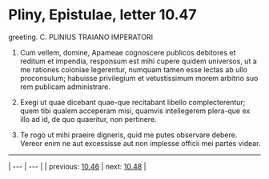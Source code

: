 # Pliny, Epistulae, letter 10.47

greeting. C. PLINIUS TRAIANO IMPERATORI



1. Cum vellem, domine, Apameae cognoscere publicos debitores et reditum et impendia, responsum est mihi cupere quidem universos, ut a me rationes coloniae legerentur, numquam tamen esse lectas ab ullo proconsulum; habuisse privilegium et vetustissimum morem arbitrio suo rem publicam administrare.



2. Exegi ut quae dicebant quae-que recitabant libello complecterentur; quem tibi qualem acceperam misi, quamvis intellegerem plera-que ex illo ad id, de quo quaeritur, non pertinere.



3. Te rogo ut mihi praeire digneris, quid me putes observare debere. Vereor enim ne aut excessisse aut non implesse officii mei partes videar.



---

| --- | --- |
| previous: [10.46](../10.46/) | next: [10.48](../10.48/) |